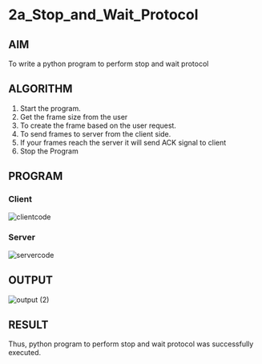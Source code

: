 # 2a_Stop_and_Wait_Protocol
## AIM 
To write a python program to perform stop and wait protocol
## ALGORITHM
1. Start the program.
2. Get the frame size from the user
3. To create the frame based on the user request.
4. To send frames to server from the client side.
5. If your frames reach the server it will send ACK signal to client
6. Stop the Program
## PROGRAM
### Client
![clientcode](https://github.com/Thilakeshwaran/2a_Stop_and_Wait_Protocol/assets/147473132/1fdd3408-66cd-41cb-a4d3-417f7468b6ef)

### Server
![servercode](https://github.com/Thilakeshwaran/2a_Stop_and_Wait_Protocol/assets/147473132/a3ed0394-c30f-43a9-a917-d4a5016f37a0)

## OUTPUT
![output (2)](https://github.com/Thilakeshwaran/2a_Stop_and_Wait_Protocol/assets/147473132/e39ff985-de96-481d-9f36-49c3713f3e03)

## RESULT
Thus, python program to perform stop and wait protocol was successfully executed.
